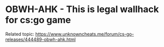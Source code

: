 # OBWH-AHK - This is legal wallhack for cs:go game

Related topic: https://www.unknowncheats.me/forum/cs-go-releases/444489-obwh-ahk.html
